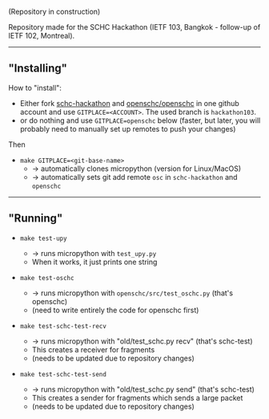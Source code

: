 (Repository in construction)

Repository made for the SCHC Hackathon (IETF 103, Bangkok - follow-up of IETF 102, Montreal).

---

## "Installing"

How to "install":
* Either fork [schc-hackathon](https://github.com/openschc/schc-hackathon) and [openschc/openschc](https://github.com/openschc/openschc) in one github account and use `GITPLACE=<ACCOUNT>`. The used branch is `hackathon103`.
* or do nothing and use `GITPLACE=openschc` below (faster, but later, you will probably need to manually set up remotes to push your changes)

Then

* `make GITPLACE=<git-base-name>`
  * -> automatically clones micropython (version for Linux/MacOS)
  * -> automatically sets git add remote `osc` in `schc-hackathon` and `openschc`


----

## "Running"

* `make test-upy`
  * -> runs micropython with `test_upy.py`
  * When it works, it just prints one string

* `make test-oschc`
  * -> runs micropython with `openschc/src/test_oschc.py` (that's openschc)
  * (need to write entirely the code for openschc first)

* `make test-schc-test-recv`
  * -> runs micropython with "old/test_schc.py recv" (that's schc-test)
  * This creates a receiver for fragments
  * (needs to be updated due to repository changes)

* `make test-schc-test-send`
  * -> runs micropython with "old/test_schc.py send" (that's schc-test)
  * This creates a sender for fragments which sends a large packet
  * (needs to be updated due to repository changes)

